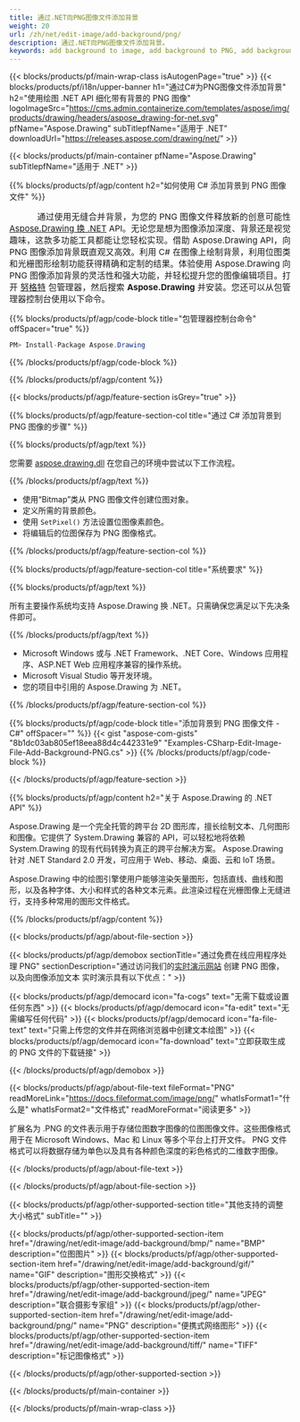```yaml
---
title: 通过.NET向PNG图像文件添加背景
weight: 20
url: /zh/net/edit-image/add-background/png/
description: 通过.NET向PNG图像文件添加背景。
keywords: add background to image, add background to PNG, add background via C#, 2D graphics, drawing API, edit bitmap C#, Drawing 适用于 .NET, save bitmap, save PNG image, cross-platform 2D graphic library, Bitmap class, raster graphics drawing, draw background, rendering raster images, PNG image file
---
```


{{< blocks/products/pf/main-wrap-class isAutogenPage="true" >}}
{{< blocks/products/pf/i18n/upper-banner h1="通过C#为PNG图像文件添加背景" h2="使用绘图 .NET API 细化带有背景的 PNG 图像" logoImageSrc="https://cms.admin.containerize.com/templates/aspose/img/products/drawing/headers/aspose_drawing-for-net.svg" pfName="Aspose.Drawing" subTitlepfName="适用于 .NET" downloadUrl="https://releases.aspose.com/drawing/net/" >}}

{{< blocks/products/pf/main-container pfName="Aspose.Drawing" subTitlepfName="适用于 .NET" >}}


{{% blocks/products/pf/agp/content h2="如何使用 C# 添加背景到 PNG 图像文件" %}}

<p align="justify" style="text-indent:50px;font-size:15px;">
通过使用无缝合并背景，为您的 PNG 图像文件释放新的创意可能性 <a href="https://products.aspose.com/drawing/net">Aspose.Drawing 换 .NET</a> API。无论您是想为图像添加深度、背景还是视觉趣味，这款多功能工具都能让您轻松实现。借助 Aspose.Drawing API，向 PNG 图像添加背景既直观又高效。利用 C# 在图像上绘制背景，利用位图类和光栅图形绘制功能获得精确和定制的结果。体验使用 Aspose.Drawing 向 PNG 图像添加背景的灵活性和强大功能，并轻松提升您的图像编辑项目。打开 <a href="https://www.nuget.org/packages/aspose.drawing">努格特</a> 包管理器，然后搜索 <b>Aspose.Drawing</b> 并安装。您还可以从包管理器控制台使用以下命令。</p>

{{% blocks/products/pf/agp/code-block title="包管理器控制台命令" offSpacer="true" %}}
```cs
PM> Install-Package Aspose.Drawing
```
{{% /blocks/products/pf/agp/code-block %}}

{{% /blocks/products/pf/agp/content %}}


{{< blocks/products/pf/agp/feature-section isGrey="true" >}}

{{% blocks/products/pf/agp/feature-section-col title="通过 C# 添加背景到 PNG 图像的步骤" %}}

{{% blocks/products/pf/agp/text %}}

您需要 [aspose.drawing.dll](https://downloads.aspose.com/drawing/net) 在您自己的环境中尝试以下工作流程。

{{% /blocks/products/pf/agp/text %}}

+ 使用“Bitmap”类从 PNG 图像文件创建位图对象。
+ 定义所需的背景颜色。
+ 使用 `SetPixel()` 方法设置位图像素颜色。
+ 将编辑后的位图保存为 PNG 图像格式。

{{% /blocks/products/pf/agp/feature-section-col %}}

{{% blocks/products/pf/agp/feature-section-col title="系统要求" %}}

{{% blocks/products/pf/agp/text %}}

所有主要操作系统均支持 Aspose.Drawing 换 .NET。只需确保您满足以下先决条件即可。

{{% /blocks/products/pf/agp/text %}}

- Microsoft Windows 或与 .NET Framework、.NET Core、Windows 应用程序、ASP.NET Web 应用程序兼容的操作系统。
- Microsoft Visual Studio 等开发环境。
- 您的项目中引用的 Aspose.Drawing 为 .NET。

{{% /blocks/products/pf/agp/feature-section-col %}}

{{% blocks/products/pf/agp/code-block title="添加背景到 PNG 图像文件 - C#" offSpacer="" %}}
{{< gist "aspose-com-gists" "8b1dc03ab805ef18eea88d4c442331e9" "Examples-CSharp-Edit-Image-File-Add-Background-PNG.cs" >}}
{{% /blocks/products/pf/agp/code-block %}}

{{< /blocks/products/pf/agp/feature-section >}}


<!-- aboutfile Starts -->

{{% blocks/products/pf/agp/content h2="关于 Aspose.Drawing 的 .NET API" %}}

Aspose.Drawing 是一个完全托管的跨平台 2D 图形库，擅长绘制文本、几何图形和图像。它提供了 System.Drawing 兼容的 API，可以轻松地将依赖 System.Drawing 的现有代码转换为真正的跨平台解决方案。 Aspose.Drawing 针对 .NET Standard 2.0 开发，可应用于 Web、移动、桌面、云和 IoT 场景。

Aspose.Drawing 中的绘图引擎使用户能够渲染矢量图形，包括直线、曲线和图形，以及各种字体、大小和样式的各种文本元素。此渲染过程在光栅图像上无缝进行，支持多种常用的图形文件格式。

{{% /blocks/products/pf/agp/content %}}


{{< blocks/products/pf/agp/about-file-section >}}

{{< blocks/products/pf/agp/demobox sectionTitle="通过免费在线应用程序处理 PNG" sectionDescription="通过访问我们的[实时演示网站](https://products.aspose.app/drawing) 创建 PNG 图像，以及向图像添加文本 实时演示具有以下优点：" >}}

{{< blocks/products/pf/agp/democard icon="fa-cogs" text="无需下载或设置任何东西" >}}
{{< blocks/products/pf/agp/democard icon="fa-edit" text="无需编写任何代码" >}}
{{< blocks/products/pf/agp/democard icon="fa-file-text" text="只需上传您的文件并在网络浏览器中创建文本绘图" >}}
{{< blocks/products/pf/agp/democard icon="fa-download" text="立即获取生成的 PNG 文件的下载链接" >}}

{{< /blocks/products/pf/agp/demobox >}}

{{< blocks/products/pf/agp/about-file-text fileFormat="PNG" readMoreLink="https://docs.fileformat.com/image/png/" whatIsFormat1="什么是" whatIsFormat2="文件格式" readMoreFormat="阅读更多" >}}

扩展名为 .PNG 的文件表示用于存储位图数字图像的位图图像文件。这些图像格式用于在 Microsoft Windows、Mac 和 Linux 等多个平台上打开文件。 PNG 文件格式可以将数据存储为单色以及具有各种颜色深度的彩色格式的二维数字图像。

{{< /blocks/products/pf/agp/about-file-text >}}

{{< /blocks/products/pf/agp/about-file-section >}}

<!-- aboutfile Ends -->


{{< blocks/products/pf/agp/other-supported-section title="其他支持的调整大小格式" subTitle="" >}}

{{< blocks/products/pf/agp/other-supported-section-item href="/drawing/net/edit-image/add-background/bmp/" name="BMP" description="位图图片" >}}
{{< blocks/products/pf/agp/other-supported-section-item href="/drawing/net/edit-image/add-background/gif/" name="GIF" description="图形交换格式" >}}
{{< blocks/products/pf/agp/other-supported-section-item href="/drawing/net/edit-image/add-background/jpeg/" name="JPEG" description="联合摄影专家组" >}}
{{< blocks/products/pf/agp/other-supported-section-item href="/drawing/net/edit-image/add-background/png/" name="PNG" description="便携式网络图形" >}}
{{< blocks/products/pf/agp/other-supported-section-item href="/drawing/net/edit-image/add-background/tiff/" name="TIFF" description="标记图像格式" >}}

{{< /blocks/products/pf/agp/other-supported-section >}}

{{< /blocks/products/pf/main-container >}}

{{< /blocks/products/pf/main-wrap-class >}}
